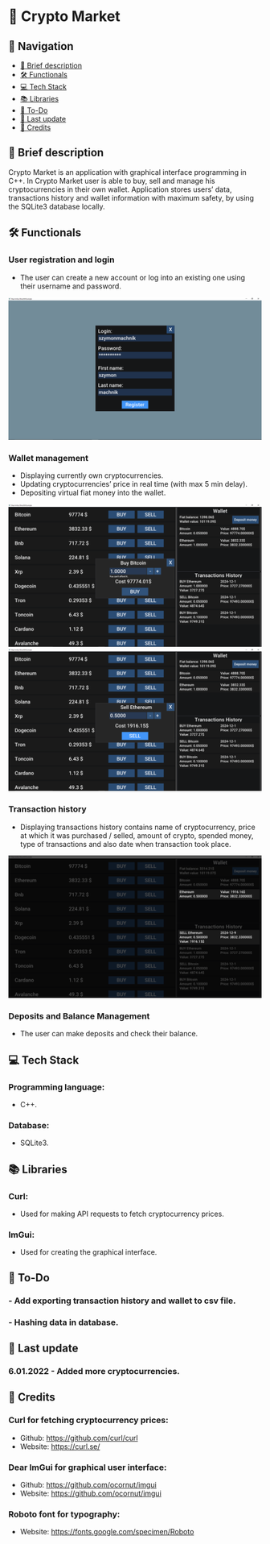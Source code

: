 # 🚀 Crypto Market

## 🧭 Navigation
* [📃 Brief description](#-brief-description)
* [🛠️ Functionals](#%EF%B8%8F-functionals)
* [💻 Tech Stack](#-tech-stack)
* [📚 Libraries](#-libraries)
* [📒 To-Do](#-to-do)
* [📘 Last update](#-last-update)
* [📜 Credits](#-credits)

## 📃 Brief description
Crypto Market is an application with graphical interface programming in C++. In Crypto Market user is able to buy, sell and manage his cryptocurrencies in their own wallet. Application stores users’ data, transactions history and wallet information with maximum safety, by using the SQLite3 database locally.

## 🛠️ Functionals
### User registration and login
  - The user can create a new account or log into an existing one using their username and password.
    
  ![Proces rejestrowania](READMEImg/register.png)
### Wallet management
  - Displaying currently own cryptocurrencies.
  - Updating cryptocurrencies’ price in real time (with max 5 min delay).
  - Depositing virtual fiat money into the wallet.
    
  ![Zakup kryptowalut](READMEImg/buy.png)
  ![Sprzedaż kryptowalut](READMEImg/sell.png)
### Transaction history
  - Displaying transactions history contains name of cryptocurrency, price at which it was purchased / selled, amount of crypto, spended money, type of transactions and also date when transaction took place.
    
  ![Lista transakcji](READMEImg/afterSell.png)
### Deposits and Balance Management
  - The user can make deposits and check their balance.

## 💻 Tech Stack
### Programming language:
  - C++.
### Database:
  - SQLite3.
## 📚 Libraries
### Curl:
  - Used for making API requests to fetch cryptocurrency prices.
### ImGui:
  - Used for creating the graphical interface.

## 📒 To-Do
### - Add exporting transaction history and wallet to csv file. 
### - Hashing data in database.

## 📘 Last update
### 6.01.2022 - Added more cryptocurrencies.

## 📜 Credits
### Curl for fetching cryptocurrency prices:
  - Github: https://github.com/curl/curl
  - Website: https://curl.se/

### Dear ImGui for graphical user interface:
  - Github: https://github.com/ocornut/imgui
  - Website: https://github.com/ocornut/imgui

### Roboto font for typography:
  - Website: https://fonts.google.com/specimen/Roboto
